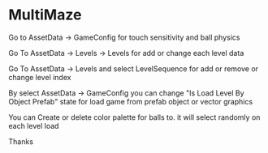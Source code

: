 # MultiMaze
Go to AssetData -> GameConfig for touch sensitivity and ball physics

Go To AssetData -> Levels -> Levels for add or change each level data

Go To AssetData -> Levels and select LevelSequence for add or remove or change level index

By select AssetData -> GameConfig you can change "Is Load Level By Object Prefab" state for load game from prefab object or vector graphics

You can Create or delete color palette for balls to. it will select randomly on each level load

Thanks
